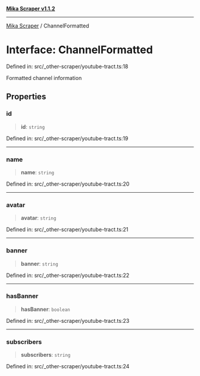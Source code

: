 [**Mika Scraper v1.1.2**](../README.md)

***

[Mika Scraper](../README.md) / ChannelFormatted

# Interface: ChannelFormatted

Defined in: src/\_other-scraper/youtube-tract.ts:18

Formatted channel information

## Properties

### id

> **id**: `string`

Defined in: src/\_other-scraper/youtube-tract.ts:19

***

### name

> **name**: `string`

Defined in: src/\_other-scraper/youtube-tract.ts:20

***

### avatar

> **avatar**: `string`

Defined in: src/\_other-scraper/youtube-tract.ts:21

***

### banner

> **banner**: `string`

Defined in: src/\_other-scraper/youtube-tract.ts:22

***

### hasBanner

> **hasBanner**: `boolean`

Defined in: src/\_other-scraper/youtube-tract.ts:23

***

### subscribers

> **subscribers**: `string`

Defined in: src/\_other-scraper/youtube-tract.ts:24
